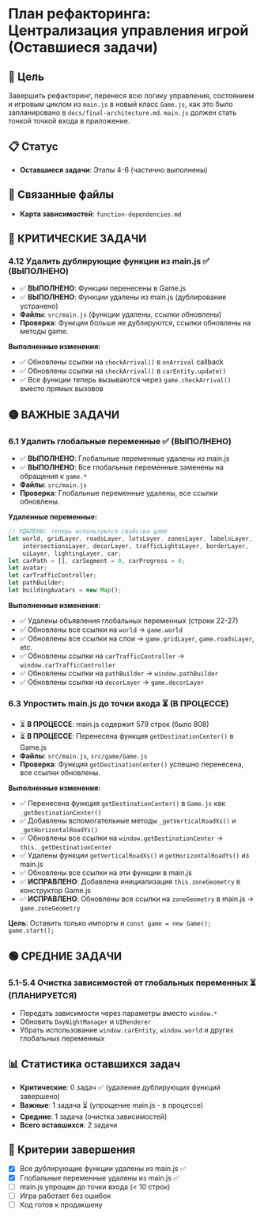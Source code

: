 # План рефакторинга: Централизация управления игрой (Оставшиеся задачи)

## 🎯 Цель
Завершить рефакторинг, перенеся всю логику управления, состоянием и игровым циклом из `main.js` в новый класс `Game.js`, как это было запланировано в `docs/final-architecture.md`. `main.js` должен стать тонкой точкой входа в приложение.

## 📋 Статус
- **Оставшиеся задачи**: Этапы 4-6 (частично выполнены)

## 🔗 Связанные файлы
- **Карта зависимостей**: `function-dependencies.md`

## 🚨 КРИТИЧЕСКИЕ ЗАДАЧИ

### 4.12 Удалить дублирующие функции из main.js ✅ (ВЫПОЛНЕНО)
- ✅ **ВЫПОЛНЕНО**: Функции перенесены в Game.js
- ✅ **ВЫПОЛНЕНО**: Функции удалены из main.js (дублирование устранено)
- **Файлы**: `src/main.js` (функции удалены, ссылки обновлены)
- **Проверка**: Функции больше не дублируются, ссылки обновлены на методы game.

**Выполненные изменения:**
- ✅ Обновлены ссылки на `checkArrival()` в `onArrival` callback
- ✅ Обновлены ссылки на `checkArrival()` в `carEntity.update()`
- ✅ Все функции теперь вызываются через `game.checkArrival()` вместо прямых вызовов

## 🟡 ВАЖНЫЕ ЗАДАЧИ

### 6.1 Удалить глобальные переменные ✅ (ВЫПОЛНЕНО)
- ✅ **ВЫПОЛНЕНО**: Глобальные переменные удалены из main.js
- ✅ **ВЫПОЛНЕНО**: Все глобальные переменные заменены на обращения к `game.*`
- **Файлы**: `src/main.js`
- **Проверка**: Глобальные переменные удалены, все ссылки обновлены.

**Удаленные переменные:**
```javascript
// УДАЛЕНЫ: теперь используются свойства game
let world, gridLayer, roadsLayer, lotsLayer, zonesLayer, labelsLayer, 
    intersectionsLayer, decorLayer, trafficLightsLayer, borderLayer, 
    uiLayer, lightingLayer, car;
let carPath = [], carSegment = 0, carProgress = 0;
let avatar;
let carTrafficController;
let pathBuilder;
let buildingAvatars = new Map();
```

**Выполненные изменения:**
- ✅ Удалены объявления глобальных переменных (строки 22-27)
- ✅ Обновлены все ссылки на `world` → `game.world`
- ✅ Обновлены все ссылки на слои → `game.gridLayer`, `game.roadsLayer`, etc.
- ✅ Обновлены ссылки на `carTrafficController` → `window.carTrafficController`
- ✅ Обновлены ссылки на `pathBuilder` → `window.pathBuilder`
- ✅ Обновлены ссылки на `decorLayer` → `game.decorLayer`

### 6.3 Упростить main.js до точки входа ⏳ (В ПРОЦЕССЕ)
- ⏳ **В ПРОЦЕССЕ**: main.js содержит 579 строк (было 808)
- ⏳ **В ПРОЦЕССЕ**: Перенесена функция `getDestinationCenter()` в Game.js
- **Файлы**: `src/main.js`, `src/game/Game.js`
- **Проверка**: Функция `getDestinationCenter()` успешно перенесена, все ссылки обновлены.

**Выполненные изменения:**
- ✅ Перенесена функция `getDestinationCenter()` в `Game.js` как `_getDestinationCenter()`
- ✅ Добавлены вспомогательные методы `_getVerticalRoadXs()` и `_getHorizontalRoadYs()`
- ✅ Обновлены все ссылки на `window.getDestinationCenter` → `this._getDestinationCenter`
- ✅ Удалены функции `getVerticalRoadXs()` и `getHorizontalRoadYs()` из main.js
- ✅ Обновлены все ссылки на эти функции в main.js
- ✅ **ИСПРАВЛЕНО**: Добавлена инициализация `this.zoneGeometry` в конструктор Game.js
- ✅ **ИСПРАВЛЕНО**: Обновлены все ссылки на `zoneGeometry` в main.js → `game.zoneGeometry`

**Цель**: Оставить только импорты и `const game = new Game(); game.start();`

## 🟢 СРЕДНИЕ ЗАДАЧИ 

### 5.1-5.4 Очистка зависимостей от глобальных переменных ⏳ (ПЛАНИРУЕТСЯ)
- Передать зависимости через параметры вместо `window.*`
- Обновить `DayNightManager` и `UIRenderer`
- Убрать использование `window.carEntity`, `window.world` и других глобальных переменных

## 📊 Статистика оставшихся задач
- **Критические**: 0 задач ✅ (удаление дублирующих функций завершено)
- **Важные**: 1 задача ⏳ (упрощение main.js - в процессе)
- **Средние**: 1 задача (очистка зависимостей)
- **Всего оставшихся**: 2 задачи

## 🎯 Критерии завершения
- [x] Все дублирующие функции удалены из main.js ✅
- [x] Глобальные переменные удалены из main.js ✅
- [ ] main.js упрощен до точки входа (< 10 строк)
- [ ] Игра работает без ошибок
- [ ] Код готов к продакшену
